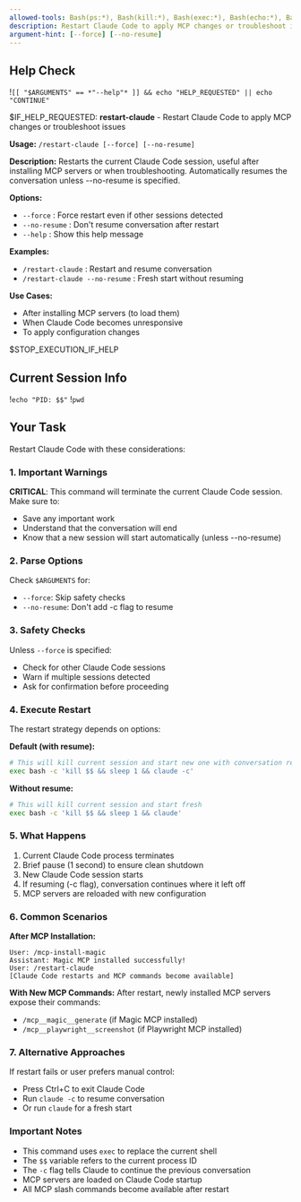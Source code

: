 ```yaml
---
allowed-tools: Bash(ps:*), Bash(kill:*), Bash(exec:*), Bash(echo:*), Bash(claude:*), Bash(test:*), Bash(pwd:*), Bash(sleep:*), Bash(bash:*)
description: Restart Claude Code to apply MCP changes or troubleshoot issues
argument-hint: [--force] [--no-resume]
---
```


## Help Check
!`[[ "$ARGUMENTS" == *"--help"* ]] && echo "HELP_REQUESTED" || echo "CONTINUE"`

$IF_HELP_REQUESTED:
**restart-claude** - Restart Claude Code to apply MCP changes or troubleshoot issues

**Usage:** `/restart-claude [--force] [--no-resume]`

**Description:**
Restarts the current Claude Code session, useful after installing MCP servers or when troubleshooting. Automatically resumes the conversation unless --no-resume is specified.

**Options:**
- `--force`      : Force restart even if other sessions detected
- `--no-resume`  : Don't resume conversation after restart
- `--help`       : Show this help message

**Examples:**
- `/restart-claude`              : Restart and resume conversation
- `/restart-claude --no-resume`  : Fresh start without resuming

**Use Cases:**
- After installing MCP servers (to load them)
- When Claude Code becomes unresponsive
- To apply configuration changes

$STOP_EXECUTION_IF_HELP

## Current Session Info
!`echo "PID: $$"`
!`pwd`

## Your Task

Restart Claude Code with these considerations:

### 1. Important Warnings

**CRITICAL**: This command will terminate the current Claude Code session. Make sure to:
- Save any important work
- Understand that the conversation will end
- Know that a new session will start automatically (unless --no-resume)

### 2. Parse Options

Check `$ARGUMENTS` for:
- `--force`: Skip safety checks
- `--no-resume`: Don't add -c flag to resume

### 3. Safety Checks

Unless `--force` is specified:
- Check for other Claude Code sessions
- Warn if multiple sessions detected
- Ask for confirmation before proceeding

### 4. Execute Restart

The restart strategy depends on options:

**Default (with resume):**
```bash
# This will kill current session and start new one with conversation resume
exec bash -c 'kill $$ && sleep 1 && claude -c'
```

**Without resume:**
```bash
# This will kill current session and start fresh
exec bash -c 'kill $$ && sleep 1 && claude'
```

### 5. What Happens

1. Current Claude Code process terminates
2. Brief pause (1 second) to ensure clean shutdown
3. New Claude Code session starts
4. If resuming (-c flag), conversation continues where it left off
5. MCP servers are reloaded with new configuration

### 6. Common Scenarios

**After MCP Installation:**
```
User: /mcp-install-magic
Assistant: Magic MCP installed successfully!
User: /restart-claude
[Claude Code restarts and MCP commands become available]
```

**With New MCP Commands:**
After restart, newly installed MCP servers expose their commands:
- `/mcp__magic__generate` (if Magic MCP installed)
- `/mcp__playwright__screenshot` (if Playwright MCP installed)

### 7. Alternative Approaches

If restart fails or user prefers manual control:
- Press Ctrl+C to exit Claude Code
- Run `claude -c` to resume conversation
- Or run `claude` for a fresh start

### Important Notes

- This command uses `exec` to replace the current shell
- The `$$` variable refers to the current process ID
- The `-c` flag tells Claude to continue the previous conversation
- MCP servers are loaded on Claude Code startup
- All MCP slash commands become available after restart